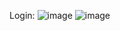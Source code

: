 Login:
![image](https://github.com/user-attachments/assets/1d5e5c68-27f2-449e-8a16-a45b1d3e5e28)
![image](https://github.com/user-attachments/assets/e15369ed-9ebc-4c12-bcd8-83a8962ec807)
